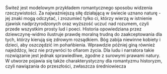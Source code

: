 Świteź jest modelowym przykładem romantycznego sposobu widzenia rzeczywistości. Za najważniejszą siłę działającą w świecie uznano naturę - jej znaki mogą odczytać, i zrozumieć tylko ci, którzy wierzą w istnienie zjawisk nadprzyrodzonych oraz wyższość uczuć nad rozumem, czyli przede wszystkim prosty lud i poeci. Historia opowiedziana przez dziewczynę-widmo ilustruje prawdę moralną trudną do zaakceptowania dla tych, którzy kierują się zdrowym rozsądkiem. Bóg zabija niewinne kobiety i dzieci, aby oszczędzić im pohańbienia. Wprawdzie później giną również najeźdźcy, lecz nie przywróci to ofiarom życia. Dla ludu i narratora takie rozwiązanie jest jednak sprawiedliwe, zgodne z surowymi prawami natury. W utworze pojawia się także charakterystyczny dla romantyzmu historyzm, czyli nawiązania do przeszłości, zwłaszcza średniowiecza